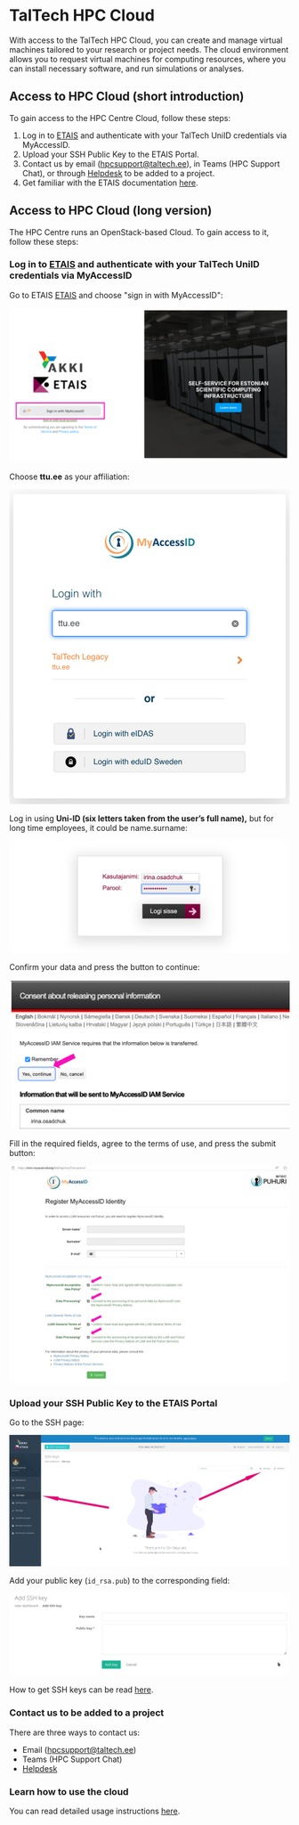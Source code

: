 # TalTech HPC Cloud

With access to the TalTech HPC Cloud, you can create and manage virtual machines tailored to your research or project needs. The cloud environment allows you to request virtual machines for computing resources, where you can install necessary software, and run simulations or analyses.

## Access to HPC Cloud (short introduction)

To gain access to the HPC Centre Cloud, follow these steps:

1. Log in to [ETAIS](https://minu.etais.ee) and authenticate with your TalTech UniID credentials via MyAccessID.
2. Upload your SSH Public Key to the ETAIS Portal.
3. Contact us by email ([hpcsupport@taltech.ee](mailto:hpcsupport@taltech.ee)), in Teams (HPC Support Chat), or through [Helpdesk](https://taltech.atlassian.net/servicedesk/customer/portal/18) to be added to a project.
4. Get familiar with the ETAIS documentation [here](https://etais.ee/using/).

## Access to HPC Cloud (long version)

The HPC Centre runs an OpenStack-based Cloud. To gain access to it, follow these steps:

### Log in to [ETAIS](https://minu.etais.ee) and authenticate with your TalTech UniID credentials via MyAccessID

Go to ETAIS [ETAIS](https://minu.etais.ee) and choose "sign in with MyAccessID":

![etais](/access/attachments/etais.png)

Choose **ttu.ee** as your affiliation:

![etais-login-2 alt ><](/access/attachments/MyAccessID1.png)

Log in using **Uni-ID (six letters taken from the user’s full name),** but for long time employees, it could be name.surname:

![etais-login-3 alt ><](/access/attachments/etais-2.png)

Confirm your data and press the button to continue:

![etais](/access/attachments/etais-3-1.png)

Fill in the required fields, agree to the terms of use, and press the submit button:

![etais](/access/attachments/MyAccessID-1.png)

### Upload your SSH Public Key to the ETAIS Portal

Go to the SSH page:

![etais-login-6](/access/attachments/etais-login-6.png)

Add your public key (`id_rsa.pub`) to the corresponding field:

![etais-login-7](/access/attachments/etais-login-7.png)

How to get SSH keys can be read [here](/access/ssh).

### Contact us to be added to a project

There are three ways to contact us:

- Email ([hpcsupport@taltech.ee](mailto:hpcsupport@taltech.ee))
- Teams (HPC Support Chat)
- [Helpdesk](https://taltech.atlassian.net/servicedesk/customer/portal/18)

### Learn how to use the cloud

You can read detailed usage instructions [here](https://etais.ee/using/).
